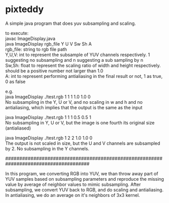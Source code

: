 # pixteddy
A simple java program that does yuv subsampling and scaling.

to execute:</br>
javac ImageDisplay.java</br>
java ImageDisplay rgb_file Y U V Sw Sh A</br>
rgb_file: string to rgb file path</br>
Y,U,V: int to represent the subsample of YUV channels respectively. 1 suggesting no subsampling and n suggesting a sub sampling by n</br>
Sw,Sh: float to represent the scaling ratio of width and height respectively. should be a positive number not larger than 1.0</br>
A: int to represent performing antialiasing in the final result or not, 1 as true, 0 as false</br>

e.g.</br>
java ImageDisplay ./test.rgb 1 1 1 1.0 1.0 0</br>
  No subsampling in the Y, U or V, and no scaling in w and h and no antialiasing, which
  implies that the output is the same as the input

java ImageDisplay ./test.rgb 1 1 1 0.5 0.5 1</br>
  No subsampling in Y, U or V, but the image is one fourth its original size (antialiased)
  
java ImageDisplay ./test.rgb 1 2 2 1.0 1.0 0</br>
  The output is not scaled in size, but the U and V channels are subsampled by 2. No
  subsampling in the Y channels.
  
######################################################################################

In this program, we converting RGB into YUV, we than throw away part of YUV samples based on subsampling parameters
and reproduce the missing value by average of neighbor values to mimic subsampling.
After subsampling, we convert YUV back to RGB, and do scaling and antialiasing.
In antialiasing, we do an average on it's neighbors of 3x3 kernel.

